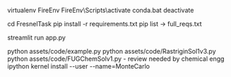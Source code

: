 virtualenv FireEnv
FireEnv\Scripts\activate
conda.bat deactivate


cd FresnelTask
pip install -r requirements.txt
pip list -> full_reqs.txt

streamlit run app.py


python assets/code/example.py
python assets/code/RastriginSol1v3.py
python assets/code/FUGChemSolv1.py - review needed by chemical engg
ipython kernel install --user --name=MonteCarlo
